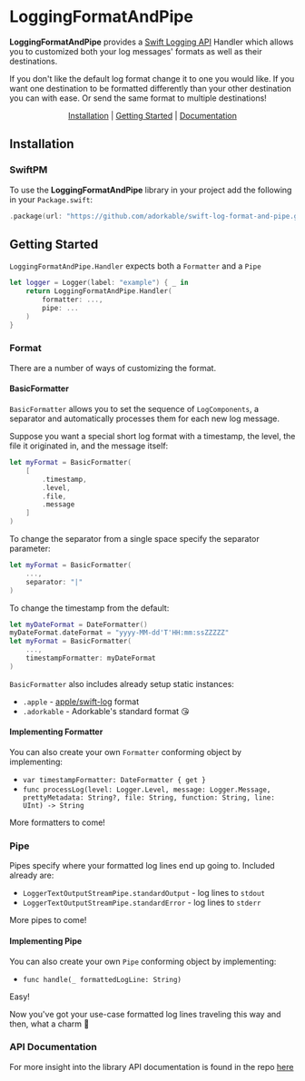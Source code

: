 # LoggingFormatAndPipe
**LoggingFormatAndPipe** provides a [Swift Logging API](https://github.com/apple/swift-log) Handler which allows you to customized both your log messages' formats as well as their destinations.

If you don't like the default log format change it to one you would like. If you want one destination to be formatted differently than your other destination you can with ease. Or send the same format to multiple destinations!

<p align="center">
    <a href="#installation">Installation</a> | <a href="#getting-started">Getting Started</a> | <a href="http://adorkable.github.io/swift-log-format-and-pipe/">Documentation</a>
</p>

## Installation

### SwiftPM

To use the **LoggingFormatAndPipe** library in your project add the following in your `Package.swift`:

```swift
.package(url: "https://github.com/adorkable/swift-log-format-and-pipe.git", .from("0.1.0")),
```


## Getting Started

`LoggingFormatAndPipe.Handler` expects both a `Formatter` and a `Pipe`

```swift
let logger = Logger(label: "example") { _ in 
    return LoggingFormatAndPipe.Handler(
        formatter: ...,
        pipe: ...
    )
}
```

### Format
There are a number of ways of customizing the format.

#### BasicFormatter
`BasicFormatter` allows you to set the sequence of `LogComponents`, a separator and automatically processes them for each new log message.

Suppose you want a special short log format with a timestamp, the level, the file it originated in, and the message itself:

```swift
let myFormat = BasicFormatter(
	[
		.timestamp, 
		.level,
		.file,
		.message
	]
)
```

To change the separator from a single space specify the separator parameter:

```swift
let myFormat = BasicFormatter(
	...,
	separator: "|"
)
```

To change the timestamp from the default:

```swift
let myDateFormat = DateFormatter()
myDateFormat.dateFormat = "yyyy-MM-dd'T'HH:mm:ssZZZZZ"
let myFormat = BasicFormatter(
	...,
	timestampFormatter: myDateFormat
)
```

`BasicFormatter` also includes already setup static instances:

* `.apple` - [apple/swift-log](https://github.com/apple/swift-log) format
* `.adorkable` - Adorkable's standard format 😘

#### Implementing Formatter
You can also create your own `Formatter` conforming object by implementing:

* `var timestampFormatter: DateFormatter { get }`
* `func processLog(level: Logger.Level,
                    message: Logger.Message,
                    prettyMetadata: String?,
                    file: String, function: String, line: UInt) -> String`
                    
More formatters to come!

### Pipe

Pipes specify where your formatted log lines end up going to. Included already are:

* `LoggerTextOutputStreamPipe.standardOutput` - log lines to `stdout`
* `LoggerTextOutputStreamPipe.standardError` - log lines to `stderr`

More pipes to come!

#### Implementing Pipe 
You can also create your own `Pipe` conforming object by implementing:

* `func handle(_ formattedLogLine: String)`

Easy!

Now you've got your use-case formatted log lines traveling this way and then, what a charm 🖤

### API Documentation
For more insight into the library API documentation is found in the repo [here](http://adorkable.github.io/swift-log-format-and-pipe/)
